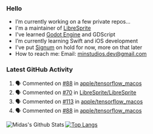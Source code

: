 ### Hello

- I’m currently working on a few private repos...
- I'm a maintainer of [LibreSprite](https://github.com/LibreSprite/LibreSprite)
- I've learned [Godot Engine](https://godotengine.org/) and GDScript
- I’m currently learning Swift and iOS development
- I've put [Signum](https://github.com/MintStudios/Signum) on hold for now, more on that later
- How to reach me: Email: minstudios.dev@gmail.com

### Latest GitHub Activity
<!--START_SECTION:activity-->

1. 🗣 Commented on [#88](https://github.com/apple/tensorflow_macos/issues/88) in [apple/tensorflow_macos](https://github.com/apple/tensorflow_macos)
2. 🗣 Commented on [#70](https://github.com/LibreSprite/LibreSprite/issues/70) in [LibreSprite/LibreSprite](https://github.com/LibreSprite/LibreSprite)
3. 🗣 Commented on [#113](https://github.com/apple/tensorflow_macos/issues/113) in [apple/tensorflow_macos](https://github.com/apple/tensorflow_macos)
4. 🗣 Commented on [#88](https://github.com/apple/tensorflow_macos/issues/88) in [apple/tensorflow_macos](https://github.com/apple/tensorflow_macos)
<!--END_SECTION:activity-->

<img align="left" alt="Midas's Github Stats" src="https://github-readme-stats.vercel.app/api?username=MintStudios&show_icons=true&hide_border=true&count_private=true&theme=radical" />

[![Top Langs](https://github-readme-stats.vercel.app/api/top-langs/?username=MintStudios&hide_border=true&count_private=true&theme=radical)](https://github.com/anuraghazra/github-readme-stats)
